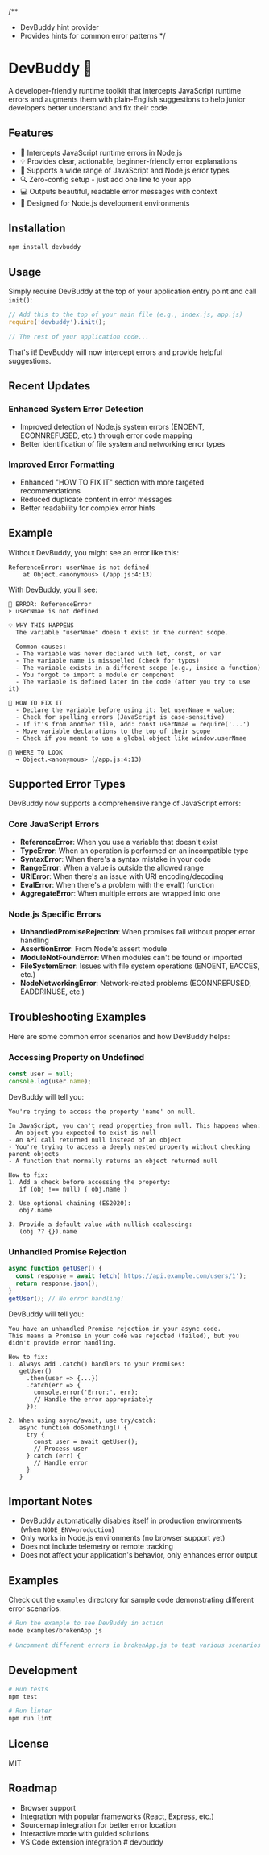 /**
 * DevBuddy hint provider
 * Provides hints for common error patterns
 */

# DevBuddy 🤖

A developer-friendly runtime toolkit that intercepts JavaScript runtime errors and augments them with plain-English suggestions to help junior developers better understand and fix their code.

## Features

- 🚨 Intercepts JavaScript runtime errors in Node.js
- 💡 Provides clear, actionable, beginner-friendly error explanations
- 🎯 Supports a wide range of JavaScript and Node.js error types
- 🔍 Zero-config setup - just add one line to your app
- 💻 Outputs beautiful, readable error messages with context
- 🧩 Designed for Node.js development environments

## Installation

```bash
npm install devbuddy
```

## Usage

Simply require DevBuddy at the top of your application entry point and call `init()`:

```javascript
// Add this to the top of your main file (e.g., index.js, app.js)
require('devbuddy').init();

// The rest of your application code...
```

That's it! DevBuddy will now intercept errors and provide helpful suggestions.

## Recent Updates

### Enhanced System Error Detection
- Improved detection of Node.js system errors (ENOENT, ECONNREFUSED, etc.) through error code mapping
- Better identification of file system and networking error types

### Improved Error Formatting
- Enhanced "HOW TO FIX IT" section with more targeted recommendations
- Reduced duplicate content in error messages
- Better readability for complex error hints

## Example

Without DevBuddy, you might see an error like this:

```
ReferenceError: userNmae is not defined
    at Object.<anonymous> (/app.js:4:13)
```

With DevBuddy, you'll see:

```
🚨 ERROR: ReferenceError 
➤ userNmae is not defined

💡 WHY THIS HAPPENS 
  The variable "userNmae" doesn't exist in the current scope.

  Common causes:
  - The variable was never declared with let, const, or var
  - The variable name is misspelled (check for typos)
  - The variable exists in a different scope (e.g., inside a function)
  - You forgot to import a module or component
  - The variable is defined later in the code (after you try to use it)

🔧 HOW TO FIX IT 
  - Declare the variable before using it: let userNmae = value;
  - Check for spelling errors (JavaScript is case-sensitive)
  - If it's from another file, add: const userNmae = require('...')
  - Move variable declarations to the top of their scope
  - Check if you meant to use a global object like window.userNmae

📍 WHERE TO LOOK 
  → Object.<anonymous> (/app.js:4:13)
```

## Supported Error Types

DevBuddy now supports a comprehensive range of JavaScript errors:

### Core JavaScript Errors
- **ReferenceError**: When you use a variable that doesn't exist
- **TypeError**: When an operation is performed on an incompatible type
- **SyntaxError**: When there's a syntax mistake in your code
- **RangeError**: When a value is outside the allowed range
- **URIError**: When there's an issue with URI encoding/decoding
- **EvalError**: When there's a problem with the eval() function
- **AggregateError**: When multiple errors are wrapped into one

### Node.js Specific Errors
- **UnhandledPromiseRejection**: When promises fail without proper error handling
- **AssertionError**: From Node's assert module
- **ModuleNotFoundError**: When modules can't be found or imported
- **FileSystemError**: Issues with file system operations (ENOENT, EACCES, etc.)
- **NodeNetworkingError**: Network-related problems (ECONNREFUSED, EADDRINUSE, etc.)

## Troubleshooting Examples

Here are some common error scenarios and how DevBuddy helps:

### Accessing Property on Undefined
```javascript
const user = null;
console.log(user.name);
```

DevBuddy will tell you:
```
You're trying to access the property 'name' on null.

In JavaScript, you can't read properties from null. This happens when:
- An object you expected to exist is null
- An API call returned null instead of an object
- You're trying to access a deeply nested property without checking parent objects
- A function that normally returns an object returned null

How to fix:
1. Add a check before accessing the property:
   if (obj !== null) { obj.name }

2. Use optional chaining (ES2020):
   obj?.name

3. Provide a default value with nullish coalescing:
   (obj ?? {}).name
```

### Unhandled Promise Rejection
```javascript
async function getUser() {
  const response = await fetch('https://api.example.com/users/1');
  return response.json();
}
getUser(); // No error handling!
```

DevBuddy will tell you:
```
You have an unhandled Promise rejection in your async code.
This means a Promise in your code was rejected (failed), but you didn't provide error handling.

How to fix:
1. Always add .catch() handlers to your Promises:
   getUser()
     .then(user => {...})
     .catch(err => {
       console.error('Error:', err);
       // Handle the error appropriately
     });

2. When using async/await, use try/catch:
   async function doSomething() {
     try {
       const user = await getUser();
       // Process user
     } catch (err) {
       // Handle error
     }
   }
```

## Important Notes

- DevBuddy automatically disables itself in production environments (when `NODE_ENV=production`)
- Only works in Node.js environments (no browser support yet)
- Does not include telemetry or remote tracking
- Does not affect your application's behavior, only enhances error output

## Examples

Check out the `examples` directory for sample code demonstrating different error scenarios:

```bash
# Run the example to see DevBuddy in action
node examples/brokenApp.js

# Uncomment different errors in brokenApp.js to test various scenarios
```

## Development

```bash
# Run tests
npm test

# Run linter
npm run lint
```

## License

MIT

## Roadmap

- Browser support
- Integration with popular frameworks (React, Express, etc.)
- Sourcemap integration for better error location
- Interactive mode with guided solutions
- VS Code extension integration # devbuddy
